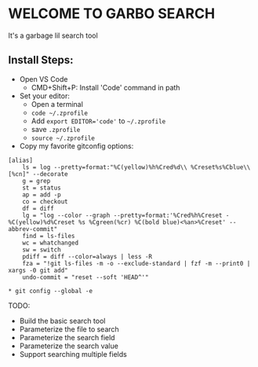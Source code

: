 # WELCOME TO GARBO SEARCH
It's a garbage lil search tool

## Install Steps:
* Open VS Code
    * CMD+Shift+P: Install 'Code' command in path
* Set your editor:
    * Open a terminal
    * `code ~/.zprofile`
    * Add `export EDITOR='code'` to `~/.zprofile`
    * save `.zprofile`
    * `source ~/.zprofile`
* Copy my favorite gitconfig options:
```
[alias]
	ls = log --pretty=format:"%C(yellow)%h%Cred%d\\ %Creset%s%Cblue\\ [%cn]" --decorate
	g = grep
	st = status
	ap = add -p
	co = checkout
	df = diff
	lg = "log --color --graph --pretty=format:'%Cred%h%Creset -%C(yellow)%d%Creset %s %Cgreen(%cr) %C(bold blue)<%an>%Creset' --abbrev-commit"
	find = ls-files
	wc = whatchanged
	sw = switch
	pdiff = diff --color=always | less -R
	fza = "!git ls-files -m -o --exclude-standard | fzf -m --print0 | xargs -0 git add"
	undo-commit = "reset --soft 'HEAD^'"
```
    * git config --global -e


TODO:
* Build the basic search tool
* Parameterize the file to search
* Parameterize the search field
* Parameterize the search value
* Support searching multiple fields
